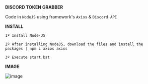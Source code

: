 **DISCORD TOKEN GRABBER**

Code in `NodeJS` using framework's `Axios` & `Discord API`

**INSTALL**

`1º Install Node-JS`

`2º After installing NodeJS, download the files and install the packages | npm i axios axios`

`3º Execute start.bat`

**IMAGE**

![image](https://user-images.githubusercontent.com/69597508/90590057-effeba00-e1b5-11ea-88e0-9340260adce9.png)
